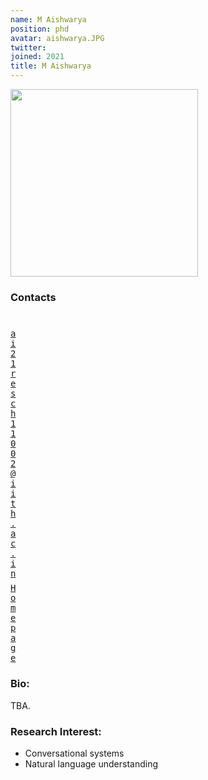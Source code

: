 ```yaml
---
name: M Aishwarya
position: phd
avatar: aishwarya.JPG
twitter: 
joined: 2021
title: M Aishwarya
---
```


<img width="300" src="{{site.baseurl}}/images/people/{{page.avatar}}" data-action="zoom">

### Contacts

<div class="row">
<div class="col-1" style="width:5px">
    <b><a href="ai21resch11002@iith.ac.in" target="_blank"><i class="fa fa-envelope-o"></i></a></b><br>
    <span style="display: block; margin-bottom: 0.5em"></span>
    <b><a href="" target="_blank"><i class="fa fa-globe"></i></a></b>
    <span style="display: block; margin-bottom: 0.5em"></span>
</div>
<div class="col-1" style="width:5px">
    <a href="mailto:ai21resch11002@iith.ac.in" target="_blank"><samp>ai21resch11002@iith.ac.in</samp></a>
    <span style="display: block; margin-bottom: 0.5em"></span>
    <a href="" target="_blank"><samp>Homepage</samp></a><br>
    <span style="display: block; margin-bottom: 0.5em"></span>
</div>
</div>
<span style="display: block; margin-bottom: 1em"></span>

### Bio:
TBA.

### Research Interest:
- Conversational systems 
- Natural language understanding
